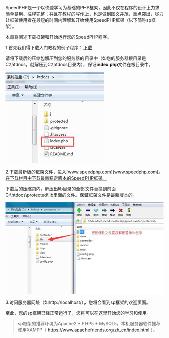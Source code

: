 SpeedPHP是一个以快速学习为基础的PHP框架，因此不仅在程序的设计上力求简单易用、注释完整；并且在教程的写作上，也是做到图文并茂，重点突出，尽力让框架使用者在最短的时间内理解和开始使用SpeedPHP框架（以下简称sp框架）。

本章将阐述下载框架和开始运行您的SpeedPHP程序。

1.首先我们得下载入门教程的例子程序：[下载](images/1.zip)

请将下载后的压缩包解压到您的服务器的目录中（如您的服务器根目录是C:\htdocs，就解压到C:\htdocs目录内），保证**index.php**文件在根目录中。

![index文件保证放根目录](images/2.jpg)

2.下载最新版的框架文件，进入[www.speedphp.com](www.speedphp.com)。在下载栏目中下载最新稳定版本的SpeedPHP框架。

下载后的压缩包内，解压出lib目录的全部文件替换到前面C:\htdocs\protected\lib里面的文件。保证框架文件是最新版本的。

![替换最新版的lib文件](images/3.jpg)

3.访问服务器网址（如http://localhost/），您将会看到sp框架的欢迎页面。

至此，您的sp框架已经正常运行了，您将可以在这里开始您的学习和使用。

> sp框架的推荐环境为Apache2 + PHP5 + MySQL5。本机服务器软件推荐使用XAMPP（ https://www.apachefriends.org/zh_cn/index.html ）。



